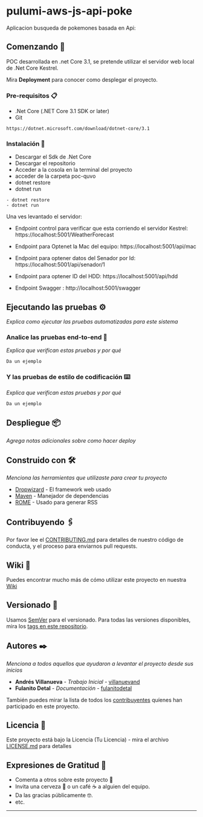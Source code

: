 # pulumi-aws-js-api-poke


Aplicacion busqueda de pokemones basada en Api: 
## Comenzando 🚀

POC desarrollada en .net Core 3.1, se pretende utilizar el servidor web local de .Net Core Kestrel. 

Mira **Deployment** para conocer como desplegar el proyecto.

### Pre-requisitos 📋

- .Net Core (.NET Core 3.1 SDK or later)
- Git
```
https://dotnet.microsoft.com/download/dotnet-core/3.1
```

### Instalación 🔧

- Descargar el Sdk de .Net Core
- Descargar el repositorio
- Acceder a la cosola en la terminal del proyecto
- acceder de la carpeta poc-quvo
- dotnet restore
- dotnet run

```
- dotnet restore
- dotnet run
```

Una ves levantado el servidor:

- Endpoint  control para verificar que esta corriendo el servidor Kestrel: https://localhost:5001/WeatherForecast

- Endpoint para Optenet la Mac del equipo: https://localhost:5001/api/mac

- Endpoint para optener datos del Senador por Id:
https://localhost:5001/api/senador/1

- Endpoint para optener ID del HDD: https://localhost:5001/api/hdd

- Endpoint Swagger : http://localhost:5001/swagger

## Ejecutando las pruebas ⚙️

_Explica como ejecutar las pruebas automatizadas para este sistema_

### Analice las pruebas end-to-end 🔩

_Explica que verifican estas pruebas y por qué_

```
Da un ejemplo
```

### Y las pruebas de estilo de codificación ⌨️

_Explica que verifican estas pruebas y por qué_

```
Da un ejemplo
```

## Despliegue 📦

_Agrega notas adicionales sobre como hacer deploy_

## Construido con 🛠️

_Menciona las herramientas que utilizaste para crear tu proyecto_

* [Dropwizard](http://www.dropwizard.io/1.0.2/docs/) - El framework web usado
* [Maven](https://maven.apache.org/) - Manejador de dependencias
* [ROME](https://rometools.github.io/rome/) - Usado para generar RSS

## Contribuyendo 🖇️

Por favor lee el [CONTRIBUTING.md](https://gist.github.com/villanuevand/xxxxxx) para detalles de nuestro código de conducta, y el proceso para enviarnos pull requests.

## Wiki 📖

Puedes encontrar mucho más de cómo utilizar este proyecto en nuestra [Wiki](https://github.com/tu/proyecto/wiki)

## Versionado 📌

Usamos [SemVer](http://semver.org/) para el versionado. Para todas las versiones disponibles, mira los [tags en este repositorio](https://github.com/tu/proyecto/tags).

## Autores ✒️

_Menciona a todos aquellos que ayudaron a levantar el proyecto desde sus inicios_

* **Andrés Villanueva** - *Trabajo Inicial* - [villanuevand](https://github.com/villanuevand)
* **Fulanito Detal** - *Documentación* - [fulanitodetal](#fulanito-de-tal)

También puedes mirar la lista de todos los [contribuyentes](https://github.com/your/project/contributors) quíenes han participado en este proyecto. 

## Licencia 📄

Este proyecto está bajo la Licencia (Tu Licencia) - mira el archivo [LICENSE.md](LICENSE.md) para detalles

## Expresiones de Gratitud 🎁

* Comenta a otros sobre este proyecto 📢
* Invita una cerveza 🍺 o un café ☕ a alguien del equipo. 
* Da las gracias públicamente 🤓.
* etc.



---